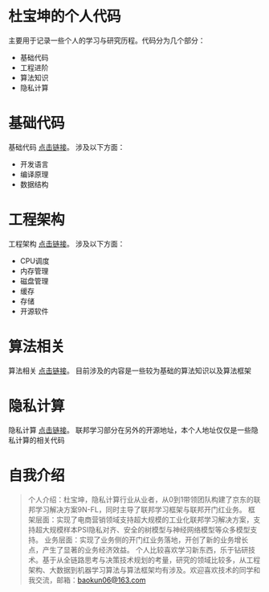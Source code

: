 # 杜宝坤的个人代码
  主要用于记录一些个人的学习与研究历程。代码分为几个部分：
- 基础代码
- 工程进阶
- 算法知识
- 隐私计算

# 基础代码
基础代码 [点击链接](https://github.com/dubaokun/code/tree/master/basic)。
涉及以下方面：
- 开发语言
- 编译原理
- 数据结构

# 工程架构
工程架构 [点击链接](https://github.com/dubaokun/code/tree/master/engine)。
涉及以下方面：
- CPU调度
- 内存管理
- 磁盘管理
- 缓存
- 存储
- 开源软件

# 算法相关
算法相关 [点击链接](https://github.com/dubaokun/code/tree/master/ml)。
目前涉及的内容是一些较为基础的算法知识以及算法框架

# 隐私计算
隐私计算 [点击链接](https://github.com/dubaokun/code/tree/master/privacy)。
联邦学习部分在另外的开源地址，本个人地址仅仅是一些隐私计算的相关代码


# 自我介绍
>个人介绍：杜宝坤，隐私计算行业从业者，从0到1带领团队构建了京东的联邦学习解决方案9N-FL，同时主导了联邦学习框架与联邦开门红业务。
>框架层面：实现了电商营销领域支持超大规模的工业化联邦学习解决方案，支持超大规模样本PSI隐私对齐、安全的树模型与神经网络模型等众多模型支持。
>业务层面：实现了业务侧的开门红业务落地，开创了新的业务增长点，产生了显著的业务经济效益。
>个人比较喜欢学习新东西，乐于钻研技术。基于从全链路思考与决策技术规划的考量，研究的领域比较多，从工程架构、大数据到机器学习算法与算法框架均有涉及。欢迎喜欢技术的同学和我交流，邮箱：baokun06@163.com
